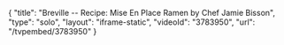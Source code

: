 {
    "title": "Breville -- Recipe: Mise En Place Ramen by Chef Jamie Bisson",
    "type": "solo",
    "layout": "iframe-static",
    "videoId": "3783950",
    "url": "\/tvpembed\/3783950"
}